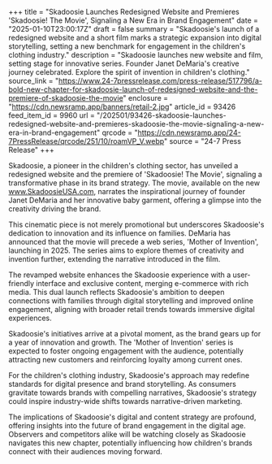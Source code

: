 +++
title = "Skadoosie Launches Redesigned Website and Premieres 'Skadoosie! The Movie', Signaling a New Era in Brand Engagement"
date = "2025-01-10T23:00:17Z"
draft = false
summary = "Skadoosie's launch of a redesigned website and a short film marks a strategic expansion into digital storytelling, setting a new benchmark for engagement in the children's clothing industry."
description = "Skadoosie launches new website and film, setting stage for innovative series. Founder Janet DeMaria's creative journey celebrated. Explore the spirit of invention in children's clothing."
source_link = "https://www.24-7pressrelease.com/press-release/517796/a-bold-new-chapter-for-skadoosie-launch-of-redesigned-website-and-the-premiere-of-skadoosie-the-movie"
enclosure = "https://cdn.newsramp.app/banners/retail-2.jpg"
article_id = 93426
feed_item_id = 9960
url = "/202501/93426-skadoosie-launches-redesigned-website-and-premieres-skadoosie-the-movie-signaling-a-new-era-in-brand-engagement"
qrcode = "https://cdn.newsramp.app/24-7PressRelease/qrcode/251/10/roamVP_V.webp"
source = "24-7 Press Release"
+++

<p>Skadoosie, a pioneer in the children's clothing sector, has unveiled a redesigned website and the premiere of 'Skadoosie! The Movie', signaling a transformative phase in its brand strategy. The movie, available on the new <a href='https://www.SkadoosieUSA.com' rel='nofollow' target='_blank'>www.SkadoosieUSA.com</a>, narrates the inspirational journey of founder Janet DeMaria and her innovative baby garment, offering a glimpse into the creativity driving the brand.</p><p>This cinematic piece is not merely promotional but underscores Skadoosie's dedication to innovation and its influence on families. DeMaria has announced that the movie will precede a web series, 'Mother of Invention', launching in 2025. The series aims to explore themes of creativity and invention further, extending the narrative introduced in the film.</p><p>The revamped website enhances the Skadoosie experience with a user-friendly interface and exclusive content, merging e-commerce with rich media. This dual launch reflects Skadoosie's ambition to deepen connections with families through digital storytelling and improved online engagement, aligning with broader retail trends towards immersive digital experiences.</p><p>Skadoosie's initiatives arrive at a pivotal moment, as the brand gears up for a year of innovation and growth. The 'Mother of Invention' series is expected to foster ongoing engagement with the audience, potentially attracting new customers and reinforcing loyalty among current ones.</p><p>For the children's clothing industry, Skadoosie's approach may redefine standards for digital presence and brand storytelling. As consumers gravitate towards brands with compelling narratives, Skadoosie's strategy could inspire industry-wide shifts towards narrative-driven marketing.</p><p>The implications of Skadoosie's digital and content strategy are profound, offering insights into the future of brand engagement in the digital age. Observers and competitors alike will be watching closely as Skadoosie navigates this new chapter, potentially influencing how children's brands connect with their audiences moving forward.</p>